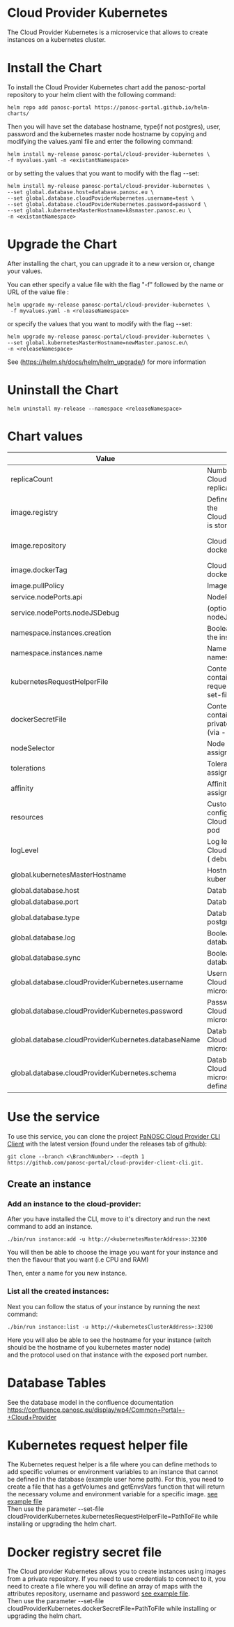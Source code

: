 Cloud Provider Kubernetes
==========================

The Cloud Provider Kubernetes is a microservice that allows to create instances on a kubernetes cluster.  
  
# Install the Chart
To install the Cloud Provider Kubernetes chart add the panosc-portal repository to your helm client with the following command:
```
helm repo add panosc-portal https://panosc-portal.github.io/helm-charts/
```

Then you will have set the database hostname, type(if not postgres), user, password and the kubernetes master node hostname by copying and modifying the values.yaml file and enter the following command:
```
helm install my-release panosc-portal/cloud-provider-kubernetes \
-f myvalues.yaml -n <existantNamespace>
```
or by setting the values that you want to modify with the flag --set:
```
helm install my-release panosc-portal/cloud-provider-kubernetes \
--set global.database.host=database.panosc.eu \
--set global.database.cloudPoviderKubernetes.username=test \
--set global.database.cloudPoviderKubernetes.password=password \
--set global.kubernetesMasterHostname=k8smaster.panosc.eu \
-n <existantNamespace>
```

# Upgrade the Chart
After installing the chart, you can upgrade it to a new version or, change your values.

You can ether specify a value file with the flag "-f" followed by the name or URL of the value file :
```
helm upgrade my-release panosc-portal/cloud-provider-kubernetes \
 -f myvalues.yaml -n <releaseNamespace>
```
or specify the values that you want to modify with the flag --set:
```
helm upgrade my-release panosc-portal/cloud-provider-kubernetes \
--set global.kubernetesMasterHostname=newMaster.panosc.eu\
-n <releaseNamespace>

```
See (https://helm.sh/docs/helm/helm_upgrade/) for more information

# Uninstall the Chart
```
helm uninstall my-release --namespace <releaseNamespace>
```

# Chart values
Value | Definition | Default
 ------------- | ------------- | ------------- | 
replicaCount | Number of CloudProviderKubernetes replica | 1
image.registry| Define the registry where the CloudProviderKubernetes is stored | docker.io
image.repository | CloudProviderKubernetes docker image | panosc/cloud-provider-kubernetes
image.dockerTag | CloudProviderKubernetes docker tag |testing
image.pullPolicy | Image pull policy | Always
service.nodePorts.api | NodePort for the api | 32300
service.nodePorts.nodeJSDebug | (optional) NodePort for nodeJS debugging | 
namespace.instances.creation | Boolean to create or not the instances namespace | true
namespace.instances.name| Name of the instances namespace | panosc-instances 
kubernetesRequestHelperFile | Content of a file containing a  kubernetes request helper (via --set-file) |
dockerSecretFile |  Content of a file containing secrets for private docker repository (via --set-file) |
nodeSelector| Node labels for pod assignment| {}
tolerations|Toleration labels for pod assignment| []
affinity|Affinity labels for pod assignment|{}
resources|Custom resource configuration for the CloudProviderKubernetes pod | {}
logLevel| Log level of the CloudProviderKubernetes ( debug, info, warn, error | debug
global.kubernetesMasterHostname | Hostname or ip of the kubernetes master node |
global.database.host| Database hostname | 
global.database.port| Database port | 5432
global.database.type| Database type (oracle, postgres, mariadb ...) | postgres
global.database.log| Boolean to activate or not database logs | false
global.database.sync| Boolean to activate or not database synchronisation | false
global.database.cloudProviderKubernetes.username| Username to access the CloudProviderKubernetes microservice database
global.database.cloudProviderKubernetes.password| Password to access the CloudProviderKubernetes microservice database 
global.database.cloudProviderKubernetes.databaseName| Database name for the CloudProviderKubernetes microservice | cloud-provider-kubernetes
global.database.cloudProviderKubernetes.schema| Database schema for the CloudProviderKubernetes microservice (if definable) | cloud-provider-kubernetes


# Use the service
To use this service, you can clone the project  [PaNOSC Cloud Provider CLI Client](https://github.com/panosc-portal/cloud-provider-client-cli) with the latest version (found under the releases tab of github):
```
git clone --branch <\BranchNumber> --depth 1 https://github.com/panosc-portal/cloud-provider-client-cli.git. 
```

## Create an instance   
### Add an instance to the cloud-provider:  
  
After you have installed the CLI, move to it's directory and run the next command to add an instance.  
```  
./bin/run instance:add -u http://<kubernetesMasterAddress>:32300  
```  
You will then be able to choose the image you want for your instance and then the flavour that you want (i.e CPU and RAM)<br/>  
  
Then, enter a name for you new instance.  

### List all the created instances:  
  
Next you can follow the status of your instance by running the next command:  
```  
./bin/run instance:list -u http://<kubernetesClusterAddress>:32300  
```  
Here you will also be able to see the hostname for your instance (witch should be the hostname of you kubernetes master node)   
and the protocol used on that instance with the exposed port number.  
  

# Database Tables
See the database model in the confluence documentation https://confluence.panosc.eu/display/wp4/Common+Portal+-+Cloud+Provider

# Kubernetes request helper file 
The Kubernetes request helper is a file where you can define methods to add specific volumes or environment variables to an instance that cannot be defined in the database (example user home path).
For this, you need to create a file that has a getVolumes and getEnvsVars function that will return the necessary volume and environment variable for a specific image.
[see example file](k8s-request-helper-example.js)<br/>
Then use the parameter --set-file cloudProviderKubernetes.kubernetesRequestHelperFile=PathToFile while installing or upgrading the helm chart.


# Docker registry secret file
The Cloud provider Kubernetes allows you to create instances using images from a private repository.
If you need to use credentials to connect to it, you need to create a file where you will define an array of maps with the attributes repository, username and password 
[see example file](docker-repo-secrets-example.json).<br/>
Then use the parameter --set-file cloudProviderKubernetes.dockerSecretFile=PathToFile while installing or upgrading the helm chart.


